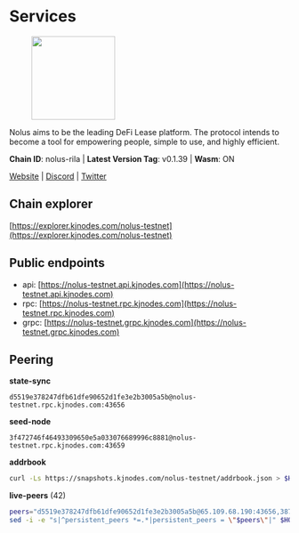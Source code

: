# Services

<figure><img src="https://raw.githubusercontent.com/kj89/testnet_manuals/main/pingpub/logos/nolus.png" width="150" alt=""><figcaption></figcaption></figure>

Nolus aims to be the leading DeFi Lease platform. The protocol  intends to become a tool for empowering people, simple to use, and highly efficient.

**Chain ID**: nolus-rila | **Latest Version Tag**: v0.1.39 | **Wasm**: ON

[Website](https://www.nolus.io) | [Discord](https://discord.gg/nolus-protocol) | [Twitter](https://twitter.com/NolusProtocol)




## Chain explorer
[https://explorer.kjnodes.com/nolus-testnet](https://explorer.kjnodes.com/nolus-testnet)

## Public endpoints

* api: [https://nolus-testnet.api.kjnodes.com](https://nolus-testnet.api.kjnodes.com)
* rpc: [https://nolus-testnet.rpc.kjnodes.com](https://nolus-testnet.rpc.kjnodes.com)
* grpc: [https://nolus-testnet.grpc.kjnodes.com](https://nolus-testnet.grpc.kjnodes.com)

## Peering

**state-sync**

```text
d5519e378247dfb61dfe90652d1fe3e2b3005a5b@nolus-testnet.rpc.kjnodes.com:43656
```

**seed-node**

```text
3f472746f46493309650e5a033076689996c8881@nolus-testnet.rpc.kjnodes.com:43659
```

**addrbook**
```bash
curl -Ls https://snapshots.kjnodes.com/nolus-testnet/addrbook.json > $HOME/.nolus/config/addrbook.json
```

**live-peers** (42)
```bash
peers="d5519e378247dfb61dfe90652d1fe3e2b3005a5b@65.109.68.190:43656,387393e38531ac010f500d294505232a77c88766@45.33.32.8:26656,7a1fc4d1cc0ffec7db6a2a15496136e62561b162@161.97.146.108:26656,5c2a752c9b1952dbed075c56c600c3a79b58c395@195.3.220.135:27016,e0aac09f3de68abf583b0e3994228ee8bd19d1eb@168.119.124.130:45659,33f4b7f56b6708526f0638162f020394de0ce5e9@65.21.229.33:28656,a502800f1e99446243d17db93778f9c8eaa3eee0@84.46.241.37:26656,1278e67b0f6523c20e665109dd092ef20d6fd70e@45.67.230.23:26656,5b7092ce1624e8a23a5d90897c4c5231fb7b1238@185.245.183.172:16656,48283100d4cf8068dc16ef1b10aacf092303ec2f@65.109.85.170:47656,9d761ce1e1dc54ded3ab82ce0256c27631b5e82c@173.212.241.80:43656,805f69593aeb23e78ae19b4adca24d0ddd513e12@38.242.141.147:26656,fcb82df30d2056c3af024fb389e173d683fe8229@65.108.105.48:19756,681ecb99467dd00a586d9499a1002f2829f1a02d@65.109.85.208:29656,67be97f5ef69a4f149fbef7970ba888e5b2c2cff@65.108.231.124:16656,5289137e6134895c5b3b82a9847869f2a889cdc0@65.108.97.58:2776,a95975f3a58e20ba1c518f3cbb1c23ef7569e4d4@14.241.82.87:26656,d6f7b2380e994c6b8f6fcb05b4a326ae2d1f202a@37.123.114.30:26656,6d5921160c688c2e4e3b510fcfa48496e74cf2c6@80.92.204.247:37656,7c2ea36064077da73d0ad5b60d8ef215acbee50b@161.97.79.100:36656,da97597846a17fe5e8150a60dc8152e1225b877d@135.181.16.252:32656,2d500ae8bddfa548ee0fb0ed969709d78a4015af@144.168.47.230:26656,3a365d1f16a5068f9349715e9ab3a350d913ddd5@188.232.7.146:37656,77f535f833732fa794f7c4837060ae7ecd98f3a4@89.163.142.196:43656,98907b8c92c003aa2d003bb5d47e5ae6e34b0732@77.51.200.79:46656,81ff6924175ccca5d1f09cb5d999f0e64852ccea@188.163.121.216:26656,e4b7228ccadf3180e6e323aa4c0c97946ac054dc@65.109.112.20:11134,b18f05bafd90cde6391d41880fc2d2461034a5de@20.189.72.168:26656,ee44651212ebd37186ba97e6d7edefefc9ed54fe@185.190.142.207:26656,7131043c4c45ac797f7412c4a804527e208af6b2@142.132.231.118:46656,236a2626ad46bb671b200883b6105350310372ef@135.181.81.65:37656,85c5ef9ff695574abdf1ab38fb1196bc6482aec5@89.252.21.37:26656,12bacde692c9f13918e8bcf4c9538c60421602ea@84.46.241.67:26656,8ca0bffdf45aa4aaa4624c6d4c3e258a8c595591@65.108.43.58:27659,301dcb25951a0ebd6a36e09e612c85dc3aea3767@95.70.160.37:26656,5bf83be8dfe52fe2c204300f1e9b1449487ce5af@88.99.164.158:1176,e62dd608a302ba4f815a7cd3cf3d7facafa0e171@135.181.123.154:16656,28cdf59b342cb19fe488e99fab754ccc90c379e3@185.196.21.104:26656,60c57c5b7215c84260249768cf66ae550142af9f@141.98.169.25:26656,55acbb36f6e18ce9d5034c1e0f615bf13ee1ae27@195.2.80.63:43656,12b146cd82c7142e9d8aeb4f246499927ecb1c0f@217.13.223.167:36656,71ad2a400e31641413083e46d7522f9b00fa1083@194.163.176.222:26656"
sed -i -e "s|^persistent_peers *=.*|persistent_peers = \"$peers\"|" $HOME/.nolus/config/config.toml
```
